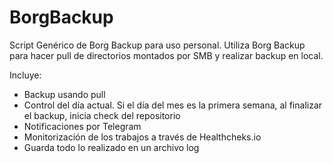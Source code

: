 # BorgBackup

Script Genérico de Borg Backup para uso personal. Utiliza Borg Backup para hacer pull de directorios montados por SMB y realizar backup en local.

Incluye:
- Backup usando pull
- Control del día actual. Si el día del mes es la primera semana, al finalizar el backup, inicia check del repositorio
- Notificaciones por Telegram
- Monitorización de los trabajos a través de Healthcheks.io
- Guarda todo lo realizado en un archivo log
